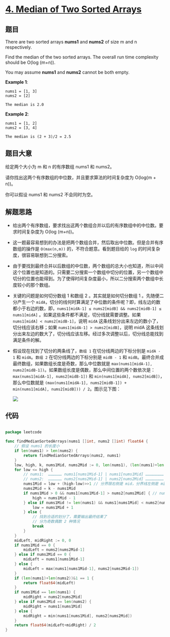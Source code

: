 # [4. Median of Two Sorted Arrays](https://leetcode.com/problems/median-of-two-sorted-arrays/)


## 题目

There are two sorted arrays **nums1** and **nums2** of size m and n respectively.

Find the median of the two sorted arrays. The overall run time complexity should be O(log (m+n)).

You may assume **nums1** and **nums2** cannot be both empty.

**Example 1**:

    nums1 = [1, 3]
    nums2 = [2]
    
    The median is 2.0

**Example 2**:

    nums1 = [1, 2]
    nums2 = [3, 4]
    
    The median is (2 + 3)/2 = 2.5



## 题目大意


给定两个大小为 m 和 n 的有序数组 nums1 和 nums2。

请你找出这两个有序数组的中位数，并且要求算法的时间复杂度为 O(log(m + n))。

你可以假设 nums1 和 nums2 不会同时为空。



## 解题思路


- 给出两个有序数组，要求找出这两个数组合并以后的有序数组中的中位数。要求时间复杂度为 O(log (m+n))。
- 这一题最容易想到的办法是把两个数组合并，然后取出中位数。但是合并有序数组的操作是 `O(max(n,m))` 的，不符合题意。看到题目给的 `log` 的时间复杂度，很容易联想到二分搜索。
- 由于要找到最终合并以后数组的中位数，两个数组的总大小也知道，所以中间这个位置也是知道的。只需要二分搜索一个数组中切分的位置，另一个数组中切分的位置也能得到。为了使得时间复杂度最小，所以二分搜索两个数组中长度较小的那个数组。
- 关键的问题是如何切分数组 1 和数组 2 。其实就是如何切分数组 1 。先随便二分产生一个 `midA`，切分的线何时算满足了中位数的条件呢？即，线左边的数都小于右边的数，即，`nums1[midA-1] ≤ nums2[midB] && nums2[midB-1] ≤ nums1[midA]` 。如果这些条件都不满足，切分线就需要调整。如果 `nums1[midA] < nums2[midB-1]`，说明 `midA` 这条线划分出来左边的数小了，切分线应该右移；如果 `nums1[midA-1] > nums2[midB]`，说明 midA 这条线划分出来左边的数大了，切分线应该左移。经过多次调整以后，切分线总能找到满足条件的解。
- 假设现在找到了切分的两条线了，`数组 1` 在切分线两边的下标分别是 `midA - 1` 和 `midA`。`数组 2` 在切分线两边的下标分别是 `midB - 1` 和 `midB`。最终合并成最终数组，如果数组长度是奇数，那么中位数就是 `max(nums1[midA-1], nums2[midB-1])`。如果数组长度是偶数，那么中间位置的两个数依次是：`max(nums1[midA-1], nums2[midB-1])` 和 `min(nums1[midA], nums2[midB])`，那么中位数就是 `(max(nums1[midA-1], nums2[midB-1]) + min(nums1[midA], nums2[midB])) / 2`。图示见下图：

    ![](https://img.halfrost.com/Leetcode/leetcode_4.png)
    
## 代码

```go

package leetcode

func findMedianSortedArrays(nums1 []int, nums2 []int) float64 {
	// 假设 nums1 的长度小
	if len(nums1) > len(nums2) {
		return findMedianSortedArrays(nums2, nums1)
	}
	low, high, k, nums1Mid, nums2Mid := 0, len(nums1), (len(nums1)+len(nums2)+1)>>1, 0, 0
	for low <= high {
		// nums1:  ……………… nums1[nums1Mid-1] | nums1[nums1Mid] ……………………
		// nums2:  ……………… nums2[nums2Mid-1] | nums2[nums2Mid] ……………………
		nums1Mid = low + (high-low)>>1 // 分界限右侧是 mid，分界线左侧是 mid - 1
		nums2Mid = k - nums1Mid
		if nums1Mid > 0 && nums1[nums1Mid-1] > nums2[nums2Mid] { // nums1 中的分界线划多了，要向左边移动
			high = nums1Mid - 1
		} else if nums1Mid != len(nums1) && nums1[nums1Mid] < nums2[nums2Mid-1] { // nums1 中的分界线划少了，要向右边移动
			low = nums1Mid + 1
		} else {
			// 找到合适的划分了，需要输出最终结果了
			// 分为奇数偶数 2 种情况
			break
		}
	}
	midLeft, midRight := 0, 0
	if nums1Mid == 0 {
		midLeft = nums2[nums2Mid-1]
	} else if nums2Mid == 0 {
		midLeft = nums1[nums1Mid-1]
	} else {
		midLeft = max(nums1[nums1Mid-1], nums2[nums2Mid-1])
	}
	if (len(nums1)+len(nums2))&1 == 1 {
		return float64(midLeft)
	}
	if nums1Mid == len(nums1) {
		midRight = nums2[nums2Mid]
	} else if nums2Mid == len(nums2) {
		midRight = nums1[nums1Mid]
	} else {
		midRight = min(nums1[nums1Mid], nums2[nums2Mid])
	}
	return float64(midLeft+midRight) / 2
}

```
